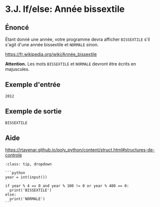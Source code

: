 # 3.J. If/else: Année bissextile

## **Énoncé**

Étant donné une année, votre programme devra afficher `BISSEXTILE` s'il s'agit d'une année bissextile et  `NORMALE` sinon.

https://fr.wikipedia.org/wiki/Année_bissextile

**Attention.** Les mots `BISSEXTILE` et `NORMALE` devront être écrits en majuscules.

## Exemple d'entrée

```
2012
```

## Exemple de sortie

```
BISSEXTILE
```

## Aide

https://rtavenar.github.io/poly_python/content/struct.html#structures-de-controle

<div id="pad"></div>
            <script>Pythonpad('pad', {'title': 'Testez votre solution ici', 'src': '# Lire un entier :\n# a = int(input())\n# Afficher une valeur :\n# print(a)'})</script>


````{admonition} Cliquez ici pour voir la solution
:class: tip, dropdown

```python
year = int(input())

if year % 4 == 0 and year % 100 != 0 or year % 400 == 0:
  print('BISSEXTILE')
else:
  print('NORMALE')
```
````
